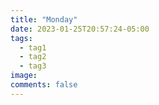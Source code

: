```yaml
---
title: "Monday"
date: 2023-01-25T20:57:24-05:00
tags:
  - tag1
  - tag2
  - tag3
image:
comments: false
---
```


